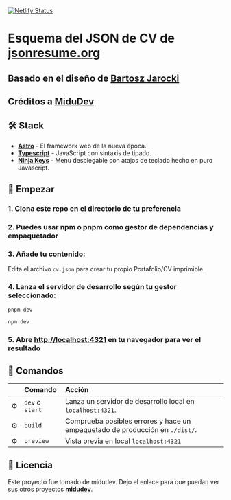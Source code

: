 [![Netlify Status](https://api.netlify.com/api/v1/badges/c4f8e7a9-7643-4d84-bd2a-1e36cc508ff6/deploy-status)](https://app.netlify.com/sites/unique-kitten-d8771b/deploys)

# Esquema del JSON de CV de [jsonresume.org](https://jsonresume.org/schema/)
## Basado en el diseño de [Bartosz Jarocki](https://github.com/BartoszJarocki/cv)

## Créditos a [MiduDev](https://github.com/midudev/minimalist-portfolio-json)

## 🛠️ Stack

- [**Astro**](https://astro.build/) - El framework web de la nueva época.
- [**Typescript**](https://www.typescriptlang.org/) - JavaScript con sintaxis de tipado.
- [**Ninja Keys**](https://github.com/ssleptsov/ninja-keys) - Menu desplegable con atajos de teclado hecho en puro Javascript.


## 🚀 Empezar

### 1. Clona este [repo](https://github.com/Ricardo-Gabriel-Rouco/minimalist-portfolio) en el directorio de tu preferencia

### 2. Puedes usar npm o pnpm como gestor de dependencias y empaquetador

### 3. Añade tu contenido:
Edita el archivo `cv.json` para crear tu propio Portafolio/CV imprimible.

### 4. Lanza el servidor de desarrollo según tu gestor seleccionado:

```bash
pnpm dev
```

```bash
npm dev
```

### 5. Abre [**http://localhost:4321**](http://localhost:4321/) en tu navegador para ver el resultado

## 🧞 Comandos

|      | Comando         | Acción                                                                       |
| :--- | :-------------- | :--------------------------------------------------------------------------- |
| ⚙️    | `dev` o `start` | Lanza un servidor de desarrollo local en  `localhost:4321`.                  |
| ⚙️    | `build`         | Comprueba posibles errores y hace un empaquetado de producción en `./dist/`. |
| ⚙️    | `preview`       | Vista previa en local `localhost:4321`                                       |



## 🔑 Licencia
Este proyecto fue tomado de midudev. Dejo el enlace para que puedan ver sus otros proyectos
[**midudev**](https://midu.dev).
